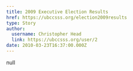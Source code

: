 ```yaml
---
title: 2009 Executive Election Results 
href: https://ubccsss.org/election2009results
type: Story
author:
  username: Christopher Head
  link: https://ubccsss.org/user/2
date: 2010-03-23T16:37:00.000Z
---
```


null